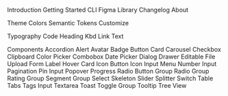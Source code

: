 Introduction
Getting Started
CLI
Figma Library
Changelog
About

Theme
Colors
Semantic Tokens
Customize

Typography
Code
Heading
Kbd
Link
Text

Components
Accordion
Alert
Avatar
Badge
Button
Card
Carousel
Checkbox
Clipboard
Color Picker
Combobox
Date Picker
Dialog
Drawer
Editable
File Upload
Form Label
Hover Card
Icon Button
Icon
Input
Menu
Number Input
Pagination
Pin Input
Popover
Progress
Radio Button Group
Radio Group
Rating Group
Segment Group
Select
Skeleton
Slider
Splitter
Switch
Table
Tabs
Tags Input
Textarea
Toast
Toggle Group
Tooltip
Tree View
